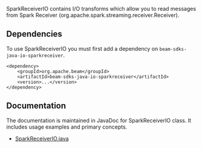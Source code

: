 <!--
    Licensed to the Apache Software Foundation (ASF) under one
    or more contributor license agreements.  See the NOTICE file
    distributed with this work for additional information
    regarding copyright ownership.  The ASF licenses this file
    to you under the Apache License, Version 2.0 (the
    "License"); you may not use this file except in compliance
    with the License.  You may obtain a copy of the License at

      http://www.apache.org/licenses/LICENSE-2.0

    Unless required by applicable law or agreed to in writing,
    software distributed under the License is distributed on an
    "AS IS" BASIS, WITHOUT WARRANTIES OR CONDITIONS OF ANY
    KIND, either express or implied.  See the License for the
    specific language governing permissions and limitations
    under the License.
-->

SparkReceiverIO contains I/O transforms which allow you to read messages from Spark Receiver (org.apache.spark.streaming.receiver.Receiver).

## Dependencies

To use SparkReceiverIO you must first add a dependency on `beam-sdks-java-io-sparkreceiver`.

```maven
<dependency>
    <groupId>org.apache.beam</groupId>
    <artifactId>beam-sdks-java-io-sparkreceiver</artifactId>
    <version>...</version>
</dependency>
```

## Documentation

The documentation is maintained in JavaDoc for SparkReceiverIO class. It includes
 usage examples and primary concepts.
- [SparkReceiverIO.java](src/main/java/org/apache/beam/sdk/io/sparkreceiver/SparkReceiverIO.java)
